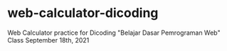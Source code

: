 # web-calculator-dicoding
Web Calculator practice for Dicoding "Belajar Dasar Pemrograman Web" Class
September 18th, 2021
